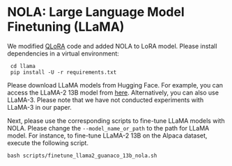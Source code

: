 

# NOLA: Large Language Model Finetuning (LLaMA)

We modified [QLoRA](https://github.com/artidoro/qlora) code and added NOLA to LoRA model. Please install dependencies in a virtual environment: 

```
 cd llama
 pip install -U -r requirements.txt
```

Please download LLaMA models from Hugging Face. For example, you can access the LLaMA-2 13B model from [here](https://huggingface.co/meta-llama/Llama-2-13b-hf). Alternatively, you can also use LLaMA-3. Please note that we have not conducted experiments with LLaMA-3 in our paper.

Next, please use the corresponding scripts to fine-tune LLaMA models with NOLA. Please change the `--model_name_or_path` to the path for LLaMA model. For instance, to fine-tune LLaMA-2 13B on the Alpaca dataset, execute the following script. 

```
bash scripts/finetune_llama2_guanaco_13b_nola.sh
```

